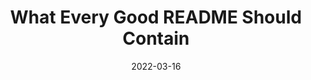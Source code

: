 ---
date: 2022-03-16
permalink: false
publisher: thepracticaldev
tags:
  - documentation
target_url: https://dev.to/thawkin3/what-every-good-readme-should-contain-1fj8
title: What Every Good README Should Contain
---